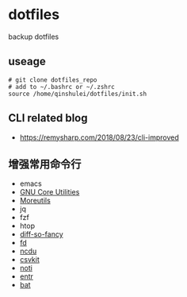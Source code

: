 # dotfiles
backup dotfiles

## useage
```
# git clone dotfiles_repo
# add to ~/.bashrc or ~/.zshrc
source /home/qinshulei/dotfiles/init.sh
```

## CLI related blog
+ https://remysharp.com/2018/08/23/cli-improved

## 增强常用命令行
+ emacs
+ [GNU Core Utilities](http://www.gnu.org/software/coreutils/coreutils.html)
+ [Moreutils](https://joeyh.name/code/moreutils/)
+ jq
+ fzf
+ htop
+ [diff-so-fancy](https://github.com/so-fancy/diff-so-fancy)
+ [fd](https://github.com/sharkdp/fd/)
+ [ncdu](https://dev.yorhel.nl/ncdu)
+ [csvkit](https://csvkit.readthedocs.io/en/1.0.3/)
+ [noti](https://github.com/variadico/noti)
+ [entr](http://www.entrproject.org/)
+ [bat](https://github.com/sharkdp/bat)
